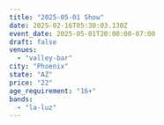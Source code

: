 ```yaml
---
title: "2025-05-01 Show"
date: 2025-02-16T05:30:03.130Z
event_date: 2025-05-01T20:00:00-07:00
draft: false
venues:
  - "valley-bar"
city: "Phoenix"
state: "AZ"
price: "22"
age_requirement: "16+"
bands:
  - "la-luz"
---
```

